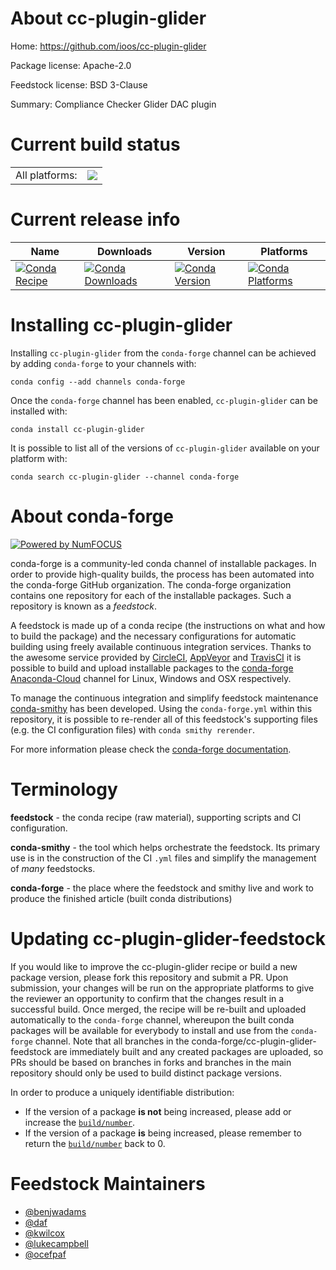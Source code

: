 About cc-plugin-glider
======================

Home: https://github.com/ioos/cc-plugin-glider

Package license: Apache-2.0

Feedstock license: BSD 3-Clause

Summary: Compliance Checker Glider DAC plugin



Current build status
====================


<table><tr><td>All platforms:</td>
    <td>
      <a href="https://dev.azure.com/conda-forge/feedstock-builds/_build/latest?definitionId=3797&branchName=master">
        <img src="https://dev.azure.com/conda-forge/feedstock-builds/_apis/build/status/cc-plugin-glider-feedstock?branchName=master">
      </a>
    </td>
  </tr>
</table>

Current release info
====================

| Name | Downloads | Version | Platforms |
| --- | --- | --- | --- |
| [![Conda Recipe](https://img.shields.io/badge/recipe-cc--plugin--glider-green.svg)](https://anaconda.org/conda-forge/cc-plugin-glider) | [![Conda Downloads](https://img.shields.io/conda/dn/conda-forge/cc-plugin-glider.svg)](https://anaconda.org/conda-forge/cc-plugin-glider) | [![Conda Version](https://img.shields.io/conda/vn/conda-forge/cc-plugin-glider.svg)](https://anaconda.org/conda-forge/cc-plugin-glider) | [![Conda Platforms](https://img.shields.io/conda/pn/conda-forge/cc-plugin-glider.svg)](https://anaconda.org/conda-forge/cc-plugin-glider) |

Installing cc-plugin-glider
===========================

Installing `cc-plugin-glider` from the `conda-forge` channel can be achieved by adding `conda-forge` to your channels with:

```
conda config --add channels conda-forge
```

Once the `conda-forge` channel has been enabled, `cc-plugin-glider` can be installed with:

```
conda install cc-plugin-glider
```

It is possible to list all of the versions of `cc-plugin-glider` available on your platform with:

```
conda search cc-plugin-glider --channel conda-forge
```


About conda-forge
=================

[![Powered by NumFOCUS](https://img.shields.io/badge/powered%20by-NumFOCUS-orange.svg?style=flat&colorA=E1523D&colorB=007D8A)](http://numfocus.org)

conda-forge is a community-led conda channel of installable packages.
In order to provide high-quality builds, the process has been automated into the
conda-forge GitHub organization. The conda-forge organization contains one repository
for each of the installable packages. Such a repository is known as a *feedstock*.

A feedstock is made up of a conda recipe (the instructions on what and how to build
the package) and the necessary configurations for automatic building using freely
available continuous integration services. Thanks to the awesome service provided by
[CircleCI](https://circleci.com/), [AppVeyor](https://www.appveyor.com/)
and [TravisCI](https://travis-ci.com/) it is possible to build and upload installable
packages to the [conda-forge](https://anaconda.org/conda-forge)
[Anaconda-Cloud](https://anaconda.org/) channel for Linux, Windows and OSX respectively.

To manage the continuous integration and simplify feedstock maintenance
[conda-smithy](https://github.com/conda-forge/conda-smithy) has been developed.
Using the ``conda-forge.yml`` within this repository, it is possible to re-render all of
this feedstock's supporting files (e.g. the CI configuration files) with ``conda smithy rerender``.

For more information please check the [conda-forge documentation](https://conda-forge.org/docs/).

Terminology
===========

**feedstock** - the conda recipe (raw material), supporting scripts and CI configuration.

**conda-smithy** - the tool which helps orchestrate the feedstock.
                   Its primary use is in the construction of the CI ``.yml`` files
                   and simplify the management of *many* feedstocks.

**conda-forge** - the place where the feedstock and smithy live and work to
                  produce the finished article (built conda distributions)


Updating cc-plugin-glider-feedstock
===================================

If you would like to improve the cc-plugin-glider recipe or build a new
package version, please fork this repository and submit a PR. Upon submission,
your changes will be run on the appropriate platforms to give the reviewer an
opportunity to confirm that the changes result in a successful build. Once
merged, the recipe will be re-built and uploaded automatically to the
`conda-forge` channel, whereupon the built conda packages will be available for
everybody to install and use from the `conda-forge` channel.
Note that all branches in the conda-forge/cc-plugin-glider-feedstock are
immediately built and any created packages are uploaded, so PRs should be based
on branches in forks and branches in the main repository should only be used to
build distinct package versions.

In order to produce a uniquely identifiable distribution:
 * If the version of a package **is not** being increased, please add or increase
   the [``build/number``](https://conda.io/docs/user-guide/tasks/build-packages/define-metadata.html#build-number-and-string).
 * If the version of a package **is** being increased, please remember to return
   the [``build/number``](https://conda.io/docs/user-guide/tasks/build-packages/define-metadata.html#build-number-and-string)
   back to 0.

Feedstock Maintainers
=====================

* [@benjwadams](https://github.com/benjwadams/)
* [@daf](https://github.com/daf/)
* [@kwilcox](https://github.com/kwilcox/)
* [@lukecampbell](https://github.com/lukecampbell/)
* [@ocefpaf](https://github.com/ocefpaf/)

